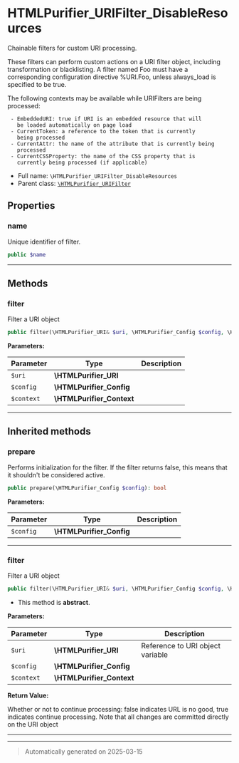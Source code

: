 
# HTMLPurifier_URIFilter_DisableResources

Chainable filters for custom URI processing.

These filters can perform custom actions on a URI filter object,
including transformation or blacklisting.  A filter named Foo
must have a corresponding configuration directive %URI.Foo,
unless always_load is specified to be true.

The following contexts may be available while URIFilters are being
processed:

     - EmbeddedURI: true if URI is an embedded resource that will
       be loaded automatically on page load
     - CurrentToken: a reference to the token that is currently
       being processed
     - CurrentAttr: the name of the attribute that is currently being
       processed
     - CurrentCSSProperty: the name of the CSS property that is
       currently being processed (if applicable)

* Full name: `\HTMLPurifier_URIFilter_DisableResources`
* Parent class: [`\HTMLPurifier_URIFilter`](./HTMLPurifier_URIFilter.md)



## Properties


### name

Unique identifier of filter.

```php
public $name
```






***

## Methods


### filter

Filter a URI object

```php
public filter(\HTMLPurifier_URI& $uri, \HTMLPurifier_Config $config, \HTMLPurifier_Context $context): bool
```








**Parameters:**

| Parameter | Type | Description |
|-----------|------|-------------|
| `$uri` | **\HTMLPurifier_URI** |  |
| `$config` | **\HTMLPurifier_Config** |  |
| `$context` | **\HTMLPurifier_Context** |  |





***


## Inherited methods


### prepare

Performs initialization for the filter.  If the filter returns
false, this means that it shouldn't be considered active.

```php
public prepare(\HTMLPurifier_Config $config): bool
```








**Parameters:**

| Parameter | Type | Description |
|-----------|------|-------------|
| `$config` | **\HTMLPurifier_Config** |  |





***

### filter

Filter a URI object

```php
public filter(\HTMLPurifier_URI& $uri, \HTMLPurifier_Config $config, \HTMLPurifier_Context $context): bool
```




* This method is **abstract**.



**Parameters:**

| Parameter | Type | Description |
|-----------|------|-------------|
| `$uri` | **\HTMLPurifier_URI** | Reference to URI object variable |
| `$config` | **\HTMLPurifier_Config** |  |
| `$context` | **\HTMLPurifier_Context** |  |


**Return Value:**

Whether or not to continue processing: false indicates
URL is no good, true indicates continue processing. Note that
all changes are committed directly on the URI object




***


***
> Automatically generated on 2025-03-15
